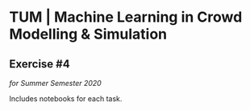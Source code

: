 # TUM | Machine Learning in Crowd Modelling & Simulation
## Exercise #4
_for Summer Semester 2020_

Includes notebooks for each task.
